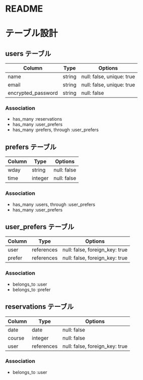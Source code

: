 # README

# テーブル設計

## users テーブル

| Column             | Type   | Options                   |
| ------------------ | ------ | ------------------------- |
| name               | string | null: false, unique: true |
| email              | string | null: false, unique: true |
| encrypted_password | string | null: false               |




### Association

- has_many :reservations
- has_many :user_prefers
- has_many :prefers, through :user_prefers

## prefers テーブル

| Column             | Type        | Options                        |
| ------------------ | ----------- | ------------------------------ |
| wday               | string      | null: false                    | 
| time               | integer     | null: false                    | 


### Association
 
- has_many :users, through :user_prefers
- has_many :user_prefers

## user_prefers テーブル

| Column  | Type       | Options                        |
| ------- | ---------- | ------------------------------ |
| user    | references | null: false, foreign_key: true |
| prefer  | references | null: false, foreign_key: true |

### Association

- belongs_to :user
- belongs_to :prefer

## reservations テーブル


| Column          | Type       | Options                        |
| --------------- | ---------- | ------------------------------ |
| date            | date       | null: false                    | 
| course          | integer    | null: false                    | 
| user            | references | null: false, foreign_key: true |

### Association

- belongs_to :user